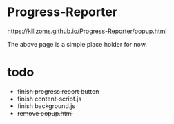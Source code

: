 # Progress-Reporter

https://killzoms.github.io/Progress-Reporter/popup.html

The above page is a simple place holder for now.

# todo

* ~~finish progress report button~~
* finish content-script.js
* finish background.js
* ~~remove popup.html~~
